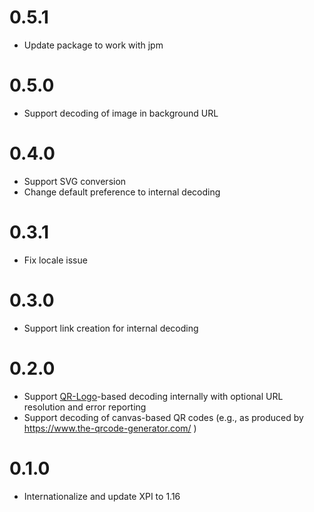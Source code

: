# 0.5.1
- Update package to work with jpm

# 0.5.0
- Support decoding of image in background URL

# 0.4.0
- Support SVG conversion
- Change default preference to internal decoding

# 0.3.1
- Fix locale issue

# 0.3.0
- Support link creation for internal decoding

# 0.2.0
- Support [QR-Logo](https://github.com/kaarposoft/qrlogo)-based decoding internally with optional URL resolution and error reporting
- Support decoding of canvas-based QR codes (e.g., as produced by https://www.the-qrcode-generator.com/ )

# 0.1.0
- Internationalize and update XPI to 1.16
